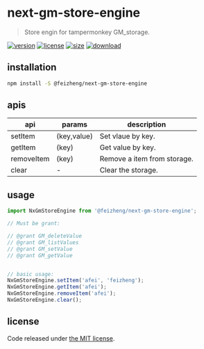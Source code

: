 # next-gm-store-engine
> Store engin for tampermonkey GM_storage.

[![version][version-image]][version-url]
[![license][license-image]][license-url]
[![size][size-image]][size-url]
[![download][download-image]][download-url]

## installation
```bash
npm install -S @feizheng/next-gm-store-engine

```

## apis
| api        | params      | description                 |
| ---------- | ----------- | --------------------------- |
| setItem    | (key,value) | Set vlaue by key.           |
| getItem    | (key)       | Get value by key.           |
| removeItem | (key)       | Remove a item from storage. |
| clear      | -           | Clear the storage.          |

## usage
```js
import NxGmStoreEngine from '@feizheng/next-gm-store-engine';

// Must be grant:

// @grant GM_deleteValue
// @grant GM_listValues
// @grant GM_setValue
// @grant GM_getValue


// basic usage:
NxGmStoreEngine.setItem('afei', 'feizheng');
NxGmStoreEngine.getItem('afei');
NxGmStoreEngine.removeItem('afei');
NxGmStoreEngine.clear();
```

## license
Code released under [the MIT license](https://github.com/afeiship/next-gm-store-engine/blob/master/LICENSE.txt).

[version-image]: https://img.shields.io/npm/v/@feizheng/next-gm-store-engine
[version-url]: https://npmjs.org/package/@feizheng/next-gm-store-engine

[license-image]: https://img.shields.io/npm/l/@feizheng/next-gm-store-engine
[license-url]: https://github.com/afeiship/next-gm-store-engine/blob/master/LICENSE.txt

[size-image]: https://img.shields.io/bundlephobia/minzip/@feizheng/next-gm-store-engine
[size-url]: https://github.com/afeiship/next-gm-store-engine/blob/master/dist/next-gm-store-engine.min.js

[download-image]: https://img.shields.io/npm/dm/@feizheng/next-gm-store-engine
[download-url]: https://www.npmjs.com/package/@feizheng/next-gm-store-engine
